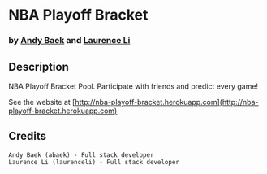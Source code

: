 # NBA Playoff Bracket
### by [Andy Baek](https://github.com/abaek) and [Laurence Li](https://github.com/laurenceli)

## Description
NBA Playoff Bracket Pool. Participate with friends and predict every game!

See the website at [http://nba-playoff-bracket.herokuapp.com](http://nba-playoff-bracket.herokuapp.com)

## Credits
    Andy Baek (abaek) - Full stack developer
    Laurence Li (laurenceli) - Full stack developer
